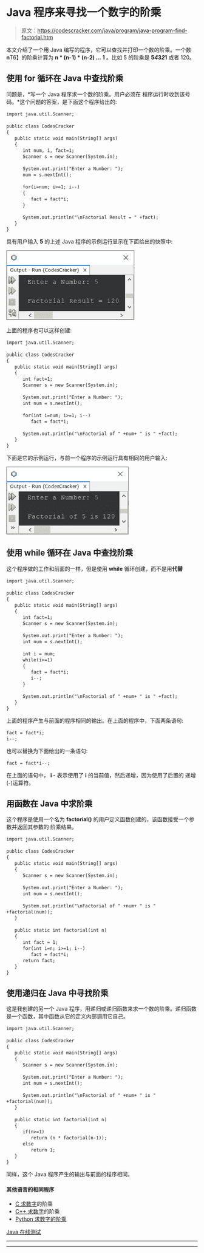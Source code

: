# Java 程序来寻找一个数字的阶乘

> 原文：<https://codescracker.com/java/program/java-program-find-factorial.htm>

本文介绍了一个用 Java 编写的程序，它可以查找并打印一个数的阶乘。一个数**n**T6】的阶乘计算为 **n * (n-1) * (n-2) *...* 1** 。比如 5 的阶乘是 **5*4*3*2*1** 或者 120。

## 使用 for 循环在 Java 中查找阶乘

问题是，*写一个 Java 程序求一个数的阶乘。用户必须在 程序运行时收到该号码。*这个问题的答案，是下面这个程序给出的:

```
import java.util.Scanner;

public class CodesCracker
{
   public static void main(String[] args)
   {
      int num, i, fact=1;
      Scanner s = new Scanner(System.in);

      System.out.print("Enter a Number: ");
      num = s.nextInt();

      for(i=num; i>=1; i--)
      {
         fact = fact*i;
      }

      System.out.println("\nFactorial Result = " +fact);
   }
}
```

具有用户输入 **5** 的上述 Java 程序的示例运行显示在下面给出的快照中:

![Java Program find factorial of number](img/8eda05b24ddec756dff68dd208636996.png)

上面的程序也可以这样创建:

```
import java.util.Scanner;

public class CodesCracker
{
   public static void main(String[] args)
   {
      int fact=1;
      Scanner s = new Scanner(System.in);

      System.out.print("Enter a Number: ");
      int num = s.nextInt();

      for(int i=num; i>=1; i--)
         fact = fact*i;

      System.out.println("\nFactorial of " +num+ " is " +fact);
   }
}
```

下面是它的示例运行，与前一个程序的示例运行具有相同的用户输入:

![java find factorial of a number](img/16c6da0c5a0476c55fba9d5c3e837829.png)

## 使用 while 循环在 Java 中查找阶乘

这个程序做的工作和前面的一样，但是使用 **while** 循环创建，而不是用**代替**

```
import java.util.Scanner;

public class CodesCracker
{
   public static void main(String[] args)
   {
      int fact=1;
      Scanner s = new Scanner(System.in);

      System.out.print("Enter a Number: ");
      int num = s.nextInt();

      int i = num;
      while(i>=1)
      {
         fact = fact*i;
         i--;
      }

      System.out.println("\nFactorial of " +num+ " is " +fact);
   }
}
```

上面的程序产生与前面的程序相同的输出。在上面的程序中，下面两条语句:

```
fact = fact*i;
i--;
```

也可以替换为下面给出的一条语句:

```
fact = fact*i--;
```

在上面的语句中， **i -** 表示使用了 **i** 的当前值，然后递增，因为使用了后置的 递增(-)运算符。

## 用函数在 Java 中求阶乘

这个程序是使用一个名为 **factorial()** 的用户定义函数创建的，该函数接受一个参数并返回其参数的 阶乘结果。

```
import java.util.Scanner;

public class CodesCracker
{
   public static void main(String[] args)
   {
      Scanner s = new Scanner(System.in);

      System.out.print("Enter a Number: ");
      int num = s.nextInt();

      System.out.println("\nFactorial of " +num+ " is " +factorial(num));
   }

   public static int factorial(int n)
   {
      int fact = 1;
      for(int i=n; i>=1; i--)
         fact = fact*i;
      return fact;
   }
}
```

## 使用递归在 Java 中寻找阶乘

这是我创建的另一个 Java 程序，用递归或递归函数来求一个数的阶乘。递归函数是一个函数，其中函数从它的定义内部调用它自己。

```
import java.util.Scanner;

public class CodesCracker
{
   public static void main(String[] args)
   {
      Scanner s = new Scanner(System.in);

      System.out.print("Enter a Number: ");
      int num = s.nextInt();

      System.out.println("\nFactorial of " +num+ " is " +factorial(num));
   }

   public static int factorial(int n)
   {
      if(n>=1)
         return (n * factorial(n-1));
      else
         return 1;
   }
}
```

同样，这个 Java 程序产生的输出与前面的程序相同。

#### 其他语言的相同程序

*   [C 求数字](/c/program/c-program-find-factorial.htm)的阶乘
*   [C++ 求数字](/cpp/program/cpp-program-find-factorial.htm)的阶乘
*   [Python 求数字的阶乘](/python/program/python-program-find-factorial-of-number.htm)

[Java 在线测试](/exam/showtest.php?subid=1)

* * *

* * *